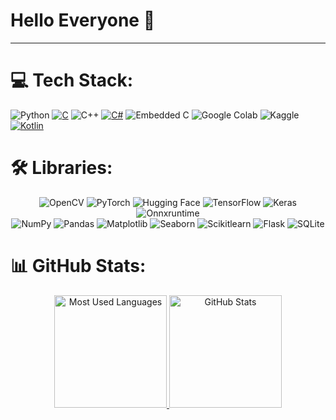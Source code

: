 # Hello Everyone 👋
 
<!--
**Nyi-Nyi-Myo/Nyi-Nyi-Myo** is a ✨ _special_ ✨ repository because its `README.md` (this file) appears on your GitHub profile.

Here are some ideas to get you started:

- 🔭 I’m currently working on ...
- 🌱 I’m currently learning ...
- 👯 I’m looking to collaborate on ...
- 🤔 I’m looking for help with ...
- 💬 Ask me about ...
- 📫 How to reach me: ...
- 😄 Pronouns: ...
- ⚡ Fun fact: ...
-->

<hr/>

# 💻 Tech Stack:
![Python](https://img.shields.io/badge/python-3670A0?style=for-the-badge&logo=python&logoColor=ffdd54) 
[![C](https://img.shields.io/badge/C-00599C?style=for-the-badge&logo=c&logoColor=white)](#)
![C++](https://img.shields.io/badge/c++-%2300599C.svg?style=for-the-badge&logo=c%2B%2B&logoColor=white) 
[![C#](https://custom-icon-badges.demolab.com/badge/C%23-%23239120.svg?style=for-the-badge&logo=cshrp&logoColor=white)](#)
![Embedded C](https://img.shields.io/badge/Embedded-C-blue?style=for-the-badge)
![Google Colab](https://img.shields.io/badge/Google_Colab-F9AB00?style=for-the-badge&logo=google-colab&logoColor=white)
![Kaggle](https://img.shields.io/badge/Kaggle-035a7d?style=for-the-badge&logo=kaggle&logoColor=white)
[![Kotlin](https://img.shields.io/badge/Kotlin-%237F52FF.svg?style=for-the-badge&logo=kotlin&logoColor=white)](#)

# 🛠️ Libraries:
<!--
![OpenCV](https://img.shields.io/badge/-OpenCV-5C3EE8?style=flat-square&logo=OpenCV&logoColor=white)
![PyTorch](https://img.shields.io/badge/PyTorch-black?logo=PyTorch)
![NumPy](https://img.shields.io/badge/-NumPy-013243?style=flat&logo=numpy&logoColor=white)
![Pandas](https://img.shields.io/badge/-Pandas-333333?style=flat&logo=pandas)
![Matplotlib](https://img.shields.io/badge/-Matplotlib-000000?style=flat&logo=python)
![Seaborn](https://img.shields.io/badge/-Seaborn-3776AB?style=flat&logo=python&logoColor=white&size=40x40)
![Scikitlearn](https://img.shields.io/badge/scikit--learn-F7931E?style=flat-square&logo=scikit-learn&logoColor=white)
![Hugging Face](https://img.shields.io/badge/Hugging%20Face-FFD21E?logo=huggingface&logoColor=000)
![TensorFlow](https://img.shields.io/badge/-TensorFlow-black?style=flat-square&logo=tensorflow)
![Keras](https://img.shields.io/badge/-Keras-D00000?style=flat&logo=Keras)
![Onnxruntime](https://img.shields.io/badge/onnxruntime-005CED?logo=onnx)
[![Flask](https://img.shields.io/badge/Flask-000?logo=flask&logoColor=fff)](#)
[![SQLite](https://img.shields.io/badge/SQLite-%2307405e.svg?logo=sqlite&logoColor=white)](#)
-->

<div align="center">
 <img alt="OpenCV" src="https://img.shields.io/badge/-OpenCV-5C3EE8?style=flat-square&logo=OpenCV&logoColor=white" />
 <img alt="PyTorch" src="https://img.shields.io/badge/PyTorch-black?logo=PyTorch" />
 <img alt="Hugging Face" src="https://img.shields.io/badge/Hugging%20Face-FFD21E?logo=huggingface&logoColor=000" />
 <img alt="TensorFlow" src="https://img.shields.io/badge/-TensorFlow-black?style=flat-square&logo=tensorflow" />
 <img alt="Keras" src="https://img.shields.io/badge/-Keras-D00000?style=flat&logo=Keras" />
 <img alt="Onnxruntime" src="https://img.shields.io/badge/onnxruntime-005CED?logo=onnx" />
</br>
 <img alt="NumPy" src="https://img.shields.io/badge/-NumPy-013243?style=flat&logo=numpy&logoColor=white" />
 <img alt="Pandas" src="https://img.shields.io/badge/-Pandas-333333?style=flat&logo=pandas" />
 <img alt="Matplotlib" src="https://img.shields.io/badge/-Matplotlib-000000?style=flat&logo=python" />
 <img alt="Seaborn" src="https://img.shields.io/badge/-Seaborn-3776AB?style=flat&logo=python&logoColor=white&size=40x40" />
 <img alt="Scikitlearn" src="https://img.shields.io/badge/scikit--learn-F7931E?style=flat-square&logo=scikit-learn&logoColor=white" />
 <img alt="Flask" src="https://img.shields.io/badge/Flask-000?logo=flask&logoColor=fff" />
 <img alt="SQLite" src="https://img.shields.io/badge/SQLite-%2307405e.svg?logo=sqlite&logoColor=white" />
</div>

# 📊 GitHub Stats:

<div align="center">
  <a href="#">
    <img height="180rem" alt="Most Used Languages" src="https://github-readme-stats.vercel.app/api/top-langs/?username=NyiNyiMyo&theme=dark&hide_border=false&include_all_commits=True&count_private=True&count=8">
  </a>
  <a href="#">
    <img height="180rem" alt="GitHub Stats" src="https://github-readme-stats.vercel.app/api?username=NyiNyiMyo&theme=dark&hide_border=false&include_all_commits=False&count_private=True">
  </a>
</div>
